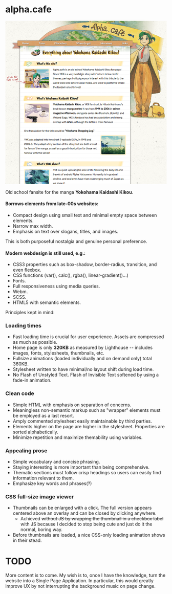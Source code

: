 # alpha.cafe

![Latest screenshot.](./img/screenshot.png)

Old school fansite for the manga **Yokohama Kaidashi Kikou**. 

#### Borrows elements from late-00s websites:

- Compact design using small text and minimal empty space between elements.
- Narrow max width.
- Emphasis on text over slogans, titles, and images.

This is both purposeful nostalgia and genuine personal preference. 

#### Modern webdesign is still used, e.g.:

- CSS3 properties such as box-shadow, border-radius, transition, and even flexbox.
- CSS functions (var(), calc(), rgba(), linear-gradient()...)
- Fonts.
- Full responsiveness using media queries.
- Webm.
- SCSS.
- HTML5 with semantic elements.

Principles kept in mind:

### Loading times
- Fast loading time is crucial for user experience. Assets are compressed as much as possible.
- Home page is only **320KB** as measured by Lighthouse -- includes images, fonts, stylesheets, thumbnails, etc. 
- Fullsize animations (loaded individually and on demand only) total 360KB. 
- Stylesheet written to have minimal/no layout shift during load time.
- No Flash of Unstyled Text. Flash of Invisible Text softened by using a fade-in animation.

### Clean code
- Simple HTML with emphasis on separation of concerns.
- Meaningless non-semantic markup such as "wrapper" elements must be employed as a last resort.
- Amply commented stylesheet easily maintainable by third parties.
- Elements higher on the page are higher in the stylesheet. Properties are sorted alphabetically. 
- Minimize repetition and maximize themability using variables.

### Appealing prose
- Simple vocabulary and concise phrasing.
- Staying interesting is more important than being comprehensive. 
- Thematic sections must follow crisp headings so users can easily find information relevant to them. 
- Emphasize key words and phrases(?)

### CSS full-size image viewer
- Thumbnails can be enlarged with a click. The full version appears centered above an overlay and can be closed by clicking anywhere.
  - Achieved ~~without JS by wrapping the thumbnail in a checkbox label~~ with JS because I decided to stop being cute and just do it the normal, boring way.
- Before thumbnails are loaded, a nice CSS-only loading animation shows in their stead.

# TODO
More content is to come. My wish is to, once I have the knowledge, turn the website into a Single Page Application. In particular, this would greatly improve UX by not interrupting the background music on page change.
